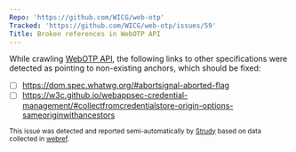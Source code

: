 ```yaml
---
Repo: 'https://github.com/WICG/web-otp'
Tracked: 'https://github.com/WICG/web-otp/issues/59'
Title: Broken references in WebOTP API
---
```


While crawling [WebOTP API](https://wicg.github.io/web-otp/), the following links to other specifications were detected as pointing to non-existing anchors, which should be fixed:
* [ ] https://dom.spec.whatwg.org/#abortsignal-aborted-flag
* [ ] https://w3c.github.io/webappsec-credential-management/#collectfromcredentialstore-origin-options-sameoriginwithancestors

<sub>This issue was detected and reported semi-automatically by [Strudy](https://github.com/w3c/strudy/) based on data collected in [webref](https://github.com/w3c/webref/).</sub>
